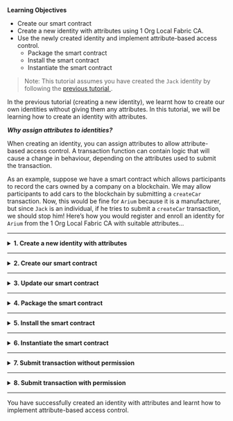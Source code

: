 **Learning Objectives**

* Create our smart contract
* Create a new identity with attributes using 1 Org Local Fabric CA.
* Use the newly created identity and implement attribute-based access control.
    * Package the smart contract
    * Install the smart contract
    * Instantiate the smart contract

> Note: This tutorial assumes you have created the `Jack` identity by following the <a href='./createNewIdentity.md'>previous tutorial </a>.

In the previous tutorial (creating a new identity), we learnt how to create our own identities without giving them any attributes. In this tutorial, we will be learning how to create an identity with attributes.

***Why assign attributes to identities?***

When creating an identity, you can assign attributes to allow attribute-based access control. A transaction function can contain logic that will cause a change in behaviour, depending on the attributes used to submit the transaction.

As an example, suppose we have a smart contract which allows participants to record the cars owned by a company on a blockchain. We may allow participants to add cars to the blockchain by submitting a `createCar` transaction. Now, this would be fine for `Arium` because it is a manufacturer, but since `Jack` is an individual, if he tries to submit a `createCar` transaction, we should stop him! Here’s how you would register and enroll an identity for `Arium` from the 1 Org Local Fabric CA with suitable attributes…

---

<details>
<summary><b>1. Create a new identity with attributes</b></summary>

1. If the 1 Org Local Fabric isn't running, under the `FABRIC ENVIRONMENTS` panel, click on `1 Org Local Fabric  ○ (click to start)` to start the local Fabric and connect to it. Once this is done, look for `Org1CA` (it's under Nodes), right click it and choose `Create Identity (register and enroll)`. 

> Command Palette alternative: `Create Identity (register and enroll)`

2. You will be asked to provide a name for your identity. For the purpose of this tutorial, we will call our identity `Arium` and select `Yes` when asked to add attributes. We will give Arium the attributes `[{"name": "manufacturer", "value": "true", "ecert":true}]`

>`ecert` stands for Enrollement Certificate. When set to true, it writes the attributes into the identity's certificate. This allows a transaction to read the attributes of the identity invoking it and make branching decisions, for example whether or not this user is allowed to invoke it. `"ecert":true` is required to implement attribute-based access control.

3. Upon submitting your request, you should see a confirmation message at the bottom right of the screen confirming that your identity `Arium` has been created with attributes `[{"name": "manufacturer", "value": "true", "ecert":true}]`. The newly created identity should also appear in the `Fabric Wallets` panel under `1 Org Local Fabric > Org1`. 
</details>

---

<details>
<summary><b>2. Create our smart contract</b></summary>


1. In the left sidebar, click on the __IBM Blockchain Platform__ icon (it looks like a square, and will probably be at the bottom of the set of icons if this was the latest extension you installed!)

2. Mouse-over the `SMART CONTRACTS` panel, click the `...` menu, and select `Create New Project` from the dropdown.

> Command Palette alternative: `Create New Project`

3. For this tutorial, choose the `Default Contract` option.

4. You will now be asked to choose a smart contract language, choose `Typescript`.

5. The extension will ask you if you want to name the asset in the generated contract. Next the extension will ask you for an asset name, for this tutorial enter `Car`.

6. Choose a location to save the project.  Click `Browse`, then click `New Folder`, and give the project a name, for example `carContract`.

> __Pro Tip:__ Avoid using spaces when naming the project!

7. Click `Create` and then select the new folder you just created and click `Save`.

8. Finally you will be asked how you want to open the project, choose `Add to workspace` from the list of options.

</details>

---

<details>
<summary><b>3. Update our smart contract</b></summary>

Now that we've created our very own identities, we can implement attribute-based access control.

1. Click the `Explorer` icon in the left sidebar (it will probably be at the top, and looks like a stack of 2 file icons) and navigate to the `car-contract.ts` file in the `src` folder under the contract directory.

2. To prevent Jack from carrying out the `createCar` transaction, we need to tweak the generated smart contract slightly. We can replace the function with the following: 

```
public async createCar(ctx: Context, carId: string, value: string): Promise<void> {
    const identity: ClientIdentity = ctx.clientIdentity;
    // Check if the identity has the 'manufacturer' attribute set to 'true'
    const checkAttr: boolean = identity.assertAttributeValue('manufacturer', 'true');
    if (checkAttr) {
        const exists = await this.carExists(ctx, carId);
        if (exists) {
            throw new Error(`The car ${carId} already exists`);
        }
        const car = new Car();
        car.value = value;
        const buffer = Buffer.from(JSON.stringify(car));
        await ctx.stub.putState(carId, buffer);
    } else {
        throw new Error('You must be a manufacturer to carry out this transaction!');
    }
}
```
3. You will need to import `ClientIdentity` by adding the following line at the top of the file (along with the other imports):
```
import { ClientIdentity } from 'fabric-shim';
```

***Save*** the changes.

The above simply checks if the identity trying to access the `createCar()` function has the attribute `manufacturer` set to `true`. If it does, allow the transaction to be executed. If the identity does not have the attribute `manufacturer` (or it isn't set to true), do not let the identity carry out the transaction and show an error message.

> Alternatively, you could use the <a href='https://hyperledger.github.io/fabric-chaincode-node/release-1.4/api/fabric-contract-api.Contract.html#beforeTransaction__anchor'> beforeTransaction()</a> function. This function could be used to seperate your business logic from your permissions.

</details>

---

<details>
<summary><b>4. Package the smart contract</b></summary>

1. In the left sidebar, click on the __IBM Blockchain Platform__ icon.

2. Mouse-over the `SMART CONTRACTS` panel, click the `...` menu, and select `Package Open Project` from the dropdown.
 
> Command Palette alternative: `Package Open Project`

3. You should see a new package on the list, `carContract@0.0.1`, if everything went well.

</details>

---

<details>
<summary><b>5. Install the smart contract</b></summary>

1. In the `Fabric Environments` panel, look for `+ Install` (it's under Smart Contracts > Installed) and click it.

2. You'll be asked to choose a package to install. Pick `carContract@0.0.1`.

You should see `carContract@0.0.1` appear under the Smart Contracts > Installed list.

> Command Palette alternative: `Install Smart Contract`

</details>

---

<details>
<summary><b>6. Instantiate the smart contract</b></summary>

1. In the `Fabric Environments` panel, look for `+ Instantiate` (it's under Smart Contracts > Instantiated) and click it.

2. You'll be asked to choose a smart contract to instantiate. Pick `carContract@0.0.1`.

3. You'll be asked what function to call. If you wanted to use a specific function as part of your instantiate, you could enter something here.  We'll see that happen in future tutorials, but for now just hit `Enter` to skip this step.

4. You'll be asked if you want to provide a private data configuration file. For this tutorial just click `No`, in future tutorials we will explain more about this.

Instantiation will take a while longer than install - watch out for the success message and `carContract@0.0.1` appearing in the Smart Contracts > Instantiated list to confirm it's worked!

> Command Palette alternative: `Instantiate Smart Contract`
</details>

---

<details>
<summary><b>7. Submit transaction without permission</b> </summary>

We can now test out the attribute-based access control that we implemented earlier. To do, we will first demonstrate what happens when an identity with incorrect attributes tries to submit the `createCar` transaction.

1. To test that attribute-based access control works, we can connect to the gateway by pressing `1 Org Local Fabric > Org1` under the `FABRIC GATEWAYS` panel. You will now be asked which identity you wish to connect with - choose `Jack` (created in our previous tutorial). 
> Command Palette alternative: `Connect Via Gateway` 

2. To execute a transaction, navigate to `mychannel`, `carContract@0.0.1` under the `FABRIC GATEWAYS` panel. Here, you will see a list of all the transactions you can carry out. 

3. For the scope of this tutorial, we will be submitting the `createCar` transaction (right-click on the transaction and `Submit Transaction`). You will now be asked to provide arguments for the transaction. For this tutorial, we will pass the following arguments: `["001", "Model X"]` to the `createCar` transaction. When asked for `transient data`, just press `Enter` to continue (transient data will be covered in a later tutorial).

4. The above will result in the error message `Error: You must be a manufacturer to carry out this transaction!` because Jack is not a manufacturer!
</details>

---

<details>
<summary><b>8. Submit transaction with permission </b></summary>

Now we will show how an identity with the correct attributes can submit the `createCar` transaction
1. Firstly, disconnect from the gateway (by hovering on the `FABRIC GATEWAYS` panel and pressing the button that looks like an exit symbol). 

2. To reconnect with a different identity, click `1 Org Local Fabric > Org1` in the `FABRIC GATEWAYS` panel. You will then be asked which identity to connect with, choose `Arium`
> Command Palette alternative: `Connect Via Gateway`

3. Next, submit the `createCar` transaction again by navigating to `mychannel`, `carContract@0.0.1` on the `FABRIC GATEWAYS` panel.

4. When asked for the arguments for the transaction, enter the same arguments as before and hit `Enter` when asked for `transient data`. You should now see the message `Successfully submitted transaction` confirming that the car (Model X) has been created.

</details>

---

You have successfully created an identity with attributes and learnt how to implement attribute-based access control.
